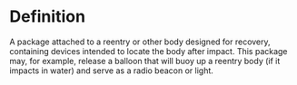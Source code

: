 # Definition

A package attached to a reentry or other body designed for recovery,
containing devices intended to locate the body after impact. This
package may, for example, release a balloon that will buoy up a reentry
body (if it impacts in water) and serve as a radio beacon or light.
